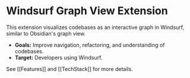 # Windsurf Graph View Extension

This extension visualizes codebases as an interactive graph in Windsurf, similar to Obsidian's graph view. 

- **Goals:** Improve navigation, refactoring, and understanding of codebases.
- **Target:** Developers using Windsurf.

See [[Features]] and [[TechStack]] for more details.